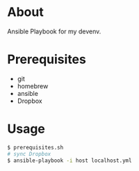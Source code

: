 About
====

Ansible Playbook for my devenv.

Prerequisites
====

* git
* homebrew
* ansible
* Dropbox

Usage
====

```sh
$ prerequisites.sh
# sync Dropbox
$ ansible-playbook -i host localhost.yml
```
